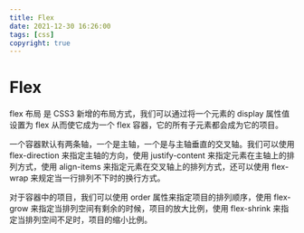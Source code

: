 ```yaml
---
title: Flex
date: 2021-12-30 16:26:00
tags: [css]
copyright: true
---
```

# Flex
flex 布局 是 CSS3 新增的布局方式，我们可以通过将一个元素的 display 属性值设置为 flex 从而使它成为一个 flex 容器，它的所有子元素都会成为它的项目。

一个容器默认有两条轴，一个是主轴，一个是与主轴垂直的交叉轴。我们可以使用 flex-direction 来指定主轴的方向，使用 justify-content 来指定元素在主轴上的排列方式，使用 align-items 来指定元素在交叉轴上的排列方式，还可以使用 flex-wrap 来规定当一行排列不下时的换行方式。

对于容器中的项目，我们可以使用 order 属性来指定项目的排列顺序，使用 flex-grow 来指定当排列空间有剩余的时候，项目的放大比例，使用 flex-shrink 来指定当排列空间不足时，项目的缩小比例。
